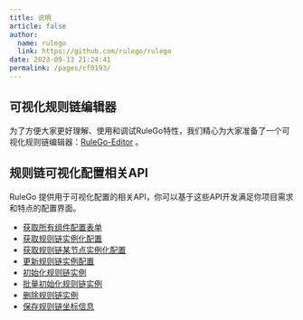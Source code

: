 ```yaml
---
title: 说明
article: false
author: 
  name: rulego
  link: https://github.com/rulego/rulego
date: 2023-09-13 21:24:41
permalink: /pages/cf0193/
---
```


## 可视化规则链编辑器

为了方便大家更好理解、使用和调试RuleGo特性，我们精心为大家准备了一个可视化规则链编辑器：[RuleGo-Editor](/pages/c0b811/) 。


## 规则链可视化配置相关API

RuleGo 提供用于可视化配置的相关API，你可以基于这些API开发满足你项目需求和特点的配置界面。

- [获取所有组件配置表单](/pages/cf0194/)
- [获取规则链实例化配置](/pages/cf0195/)
- [获取规则链某节点实例化配置](/pages/cf0196/)
- [更新规则链实例配置](/pages/56668f/)
- [初始化规则链实例](/pages/4af819/#使用)
- [批量初始化规则链实例](/pages/6bc777/)
- [删除规则链实例](/pages/cf0198/)
- [保存规则链坐标信息](/pages/51c7f4/)


